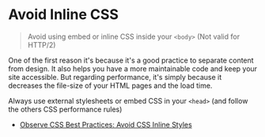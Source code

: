 # Avoid Inline CSS

> Avoid using embed or inline CSS inside your `<body>` (Not valid for HTTP/2)

One of the first reason it's because it's a good practice to separate content from design. It also helps you have a more maintainable code and keep your site accessible. But regarding performance, it's simply because it decreases the file-size of your HTML pages and the load time.

Always use external stylesheets or embed CSS in your `<head>` (and follow the others CSS performance rules)

- [Observe CSS Best Practices: Avoid CSS Inline Styles](https://www.lifewire.com/avoid-inline-styles-for-css-3466846)